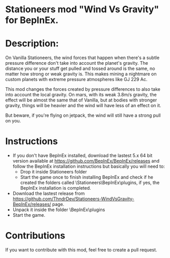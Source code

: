 # Stationeers mod "Wind Vs Gravity" for BepInEx.

# Description:  
On Vanilla Stationeers, the wind forces that happen when there's a subtle pressure difference don't take into account the planet's gravity. The distance you or your stuff get pulled and tossed around is the same, no matter how strong or weak gravity is.
This makes mining a nightmare on custom planets with extreme pressure atmospheres like GJ 229 Ac.

This mod changes the forces created by pressure differences to also take into account the local gravity. On mars, with its weak 3.8m/s gravity, the effect will be almost the same that of Vanilla, but at bodies with stronger gravity, things will be heavier and the wind will have less of an effect on it.

But beware, if you're flying on jetpack, the wind will still have a strong pull on you.

# Instructions

* If you don't have BepInEx installed, download the lastest 5.x  64 bit version available at https://github.com/BepInEx/BepInEx/releases and follow the BepInEx installation instructions but basically you will need to:
     - Drop it inside Stationeers folder
     - Start the game once to finish installing BepInEx and check if he created the folders called \Stationeers\BepInEx\plugins, if yes, the BepInEx installation is completed.
* Download the lastest release from https://github.com/ThndrDev/Stationeers-WindVsGravity-BepInEx/releases/ page.
* Unpack it inside the folder \BepInEx\plugins
* Start the game.

# Contributions

If you want to contribute with this mod, feel free to create a pull request.
